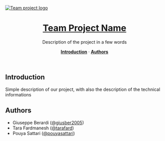 <a href="https://precedent.dev">
  <img alt="Team project logo" src="https://precedent.dev/opengraph-image" />
  <h1 align="center">Team Project Name</h1>
</a>

<p align="center">
  Description of the project in a few words
</p>

<p align="center">
  <a href="#introduction"><strong>Introduction</strong></a> ·
  <a href="#author"><strong>Authors</strong></a>
</p>
<br/>

## Introduction

Simple description of our project, with also the description of the technical informations

## Authors

- Giuseppe Berardi ([@giusber2005](https://github.com/giusber2005))
- Tara Fardmanesh ([@tarafard](https://github.com/tarafard))
- Pouya Sattari ([@pouyasattari](https://github.com/pouyasattari))

